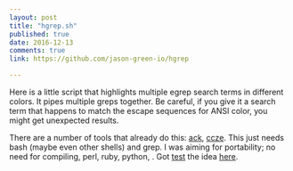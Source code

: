 ```yaml
---
layout: post
title: "hgrep.sh"
published: true
date: 2016-12-13
comments: true
link: https://github.com/jason-green-io/hgrep

---
```

Here is a little script that highlights multiple egrep search terms in different colors. It pipes multiple greps together. Be careful, if you give it a search term that happens to match the escape sequences for ANSI color, you might get unexpected results.

There are a number of tools that already do this: [ack](http://beyondgrep.com/), [ccze](https://github.com/cornet/ccze). This just needs bash (maybe even other shells) and grep. I was aiming for portability; no need for compiling, perl, ruby, python, <insert runtime here>. Got [test](http://test.com) the idea [here](http://stackoverflow.com/questions/17236005/grep-output-with-multiple-colors/).
